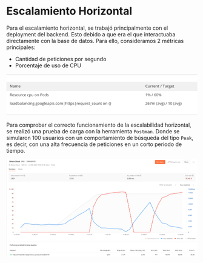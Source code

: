 # Escalamiento Horizontal

Para el escalamiento horizontal, se trabajó principalmente con el deployment del backend.
Esto debido a que era el que interactuaba directamente con la base de datos.
Para ello, consideramos 2 métricas principales:

- Cantidad de peticiones por segundo
- Porcentaje de uso de CPU

![img_14.png](img_14.png)

Para comprobar el correcto funcionamiento de la escalabilidad horizontal, se realizó una prueba de carga con la
herramienta `Postman`. Donde se simularon 100 usuarios con un comportamiento de búsqueda del tipo `Peak`, es decir, con
una alta frecuencia de peticiones en un corto periodo de tiempo.

![img_15.png](img_15.png)
